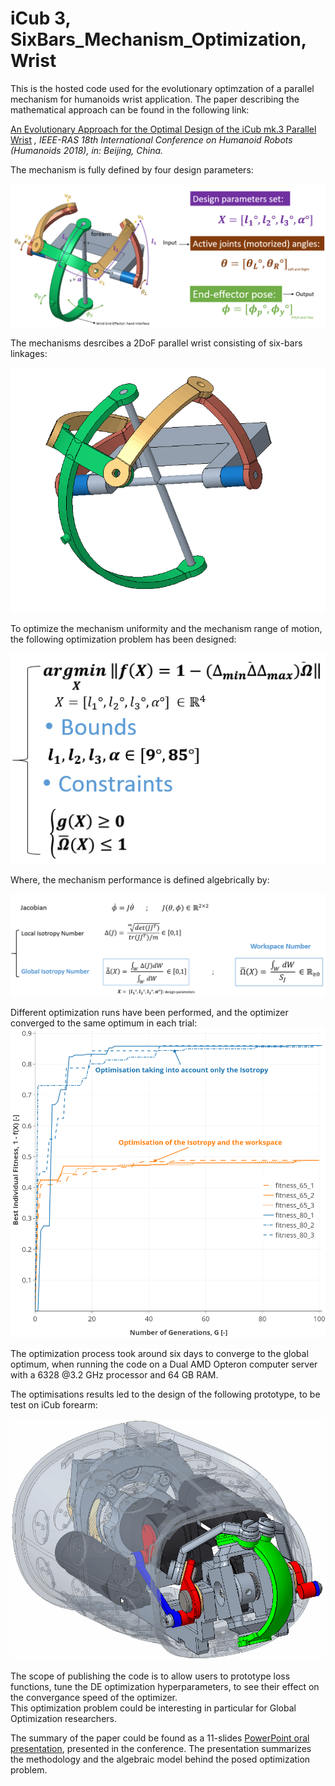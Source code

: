 # iCub 3, SixBars_Mechanism_Optimization, Wrist

This is the hosted code used for the evolutionary optimzation of a parallel mechanism for humanoids wrist application. 
The paper describing the mathematical approach can be found in the following link: 


[An Evolutionary Approach for the Optimal Design of the iCub mk.3 Parallel Wrist](https://www.researchgate.net/publication/328828290_An_Evolutionary_Approach_for_the_Optimal_Design_of_the_iCub_mk3_Parallel_Wrist?_sg=F0NScp3-mFuN89n5agVVzWKT0rdeRGterAEEYnv16CAgX67KeFH7g94dS4oQrIXYybYyCPxhh8xHLA.L__RNrN8yt5nkiSPKjh7KIs3BvnIhKsYuQAo84yzcz17hNp18nWL3_ROQTU1HyshxJXWlxLS0KeoFIn8uIl6yA&_sgd%5Bnc%5D=2&_sgd%5Bncwor%5D=0) 
*, IEEE-RAS 18th International Conference on Humanoid Robots (Humanoids 2018), in: Beijing, China.*

The mechanism is fully defined by four design parameters:


![](media/mech.png)

The mechanisms desrcibes a 2DoF parallel wrist consisting of six-bars linkages: 

![](media/mechanism.gif)

To optimize the mechanism uniformity and the mechanism range of motion, the following optimization problem has been designed: 

![](media/opt_eq.png)

Where, the mechanism performance is defined algebrically by: 

![](media/metrics.png)

Different optimization runs have been performed, and the optimizer converged to the same optimum in each trial: 
![](media/OptimisationResidual.png)

The optimization process took around six days to converge to the global optimum, when running the code on a Dual AMD Opteron
computer  server  with  a 6328 @3.2 GHz processor and 64 GB RAM. 

The optimisations results led to the design of the following prototype, to be test on iCub forearm: 

![](media/design_coupled.gif)


The scope of publishing the code is to allow users to prototype loss functions, tune the DE optimization hyperparameters, to see their effect on the convergance speed of the optimizer.  
This optimization problem could be interesting in particular for Global Optimization researchers. 

The summary of the paper could be found as a 11-slides [PowerPoint oral presentation](https://www.slideshare.net/RaedBsili/an-evolutionary-approach-for-the-optimal-design-of-the-icub-mk3-parallel-wrist), presented in the conference. 
The presentation summarizes the methodology and the algebraic model behind the posed optimization problem.  

